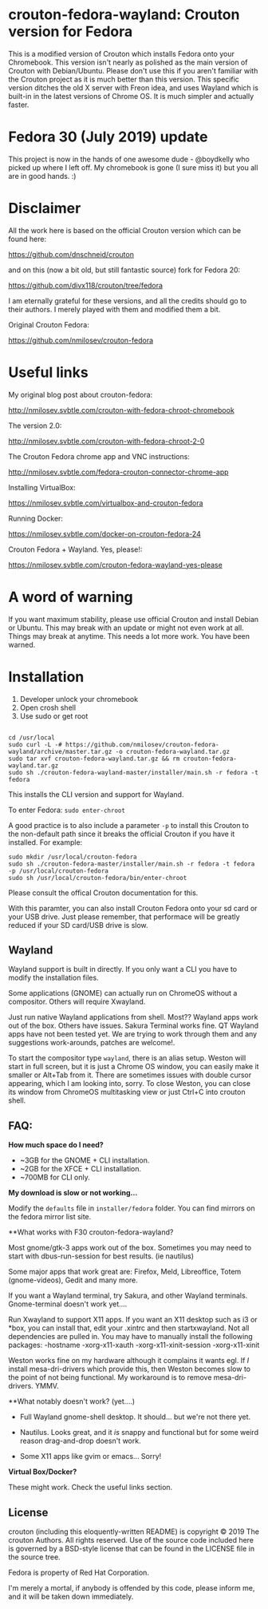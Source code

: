 crouton-fedora-wayland: Crouton version for Fedora
=================================================

This is a modified version of Crouton which installs Fedora onto your Chromebook.
This version isn't nearly as polished as the main version of Crouton with Debian/Ubuntu.
Please don't use this if you aren't familiar with the Crouton project as it is much better
than this version. This specific version ditches the old X server with Freon idea, and uses
Wayland which is built-in in the latest versions of Chrome OS. It is much simpler
and actually faster.

Fedora 30 (July 2019) update
=================================================

This project is now in the hands of one awesome dude - @boydkelly who picked up where I left off.
My chromebook is gone (I sure miss it) but you all are in good hands. :)


Disclaimer
=================================================

All the work here is based on the official Crouton version which can be found here:

https://github.com/dnschneid/crouton

and on this (now a bit old, but still fantastic source) fork for Fedora 20:

https://github.com/divx118/crouton/tree/fedora

I am eternally grateful for these versions, and all the credits should go to their authors.
I merely played with them and modified them a bit.

Original Crouton Fedora:

https://github.com/nmilosev/crouton-fedora

Useful links
=================================================

My original blog post about crouton-fedora:

http://nmilosev.svbtle.com/crouton-with-fedora-chroot-chromebook

The version 2.0:

http://nmilosev.svbtle.com/crouton-with-fedora-chroot-2-0

The Crouton Fedora chrome app and VNC instructions:

http://nmilosev.svbtle.com/fedora-crouton-connector-chrome-app

Installing VirtualBox:

https://nmilosev.svbtle.com/virtualbox-and-crouton-fedora

Running Docker:

https://nmilosev.svbtle.com/docker-on-crouton-fedora-24

Crouton Fedora + Wayland. Yes, please!:

https://nmilosev.svbtle.com/crouton-fedora-wayland-yes-please

A word of warning
=================================================

If you want maximum stability, please use official Crouton and install Debian or Ubuntu.
This may break with an update or might not even work at all. Things may break at anytime. 
This needs a lot more work. You have been warned.

Installation
=================================================

1. Developer unlock your chromebook
2. Open crosh shell
3. Use sudo or get root

```

cd /usr/local
sudo curl -L -# https://github.com/nmilosev/crouton-fedora-wayland/archive/master.tar.gz -o crouton-fedora-wayland.tar.gz
sudo tar xvf crouton-fedora-wayland.tar.gz && rm crouton-fedora-wayland.tar.gz
sudo sh ./crouton-fedora-wayland-master/installer/main.sh -r fedora -t fedora
```

This installs the CLI version and support for Wayland. 

To enter Fedora: ```sudo enter-chroot```

A good practice is to also include a parameter ```-p``` to install this Crouton to the non-default path since it breaks the official Crouton if you have it installed. For example:

```
sudo mkdir /usr/local/crouton-fedora
sudo sh ./crouton-fedora-master/installer/main.sh -r fedora -t fedora -p /usr/local/crouton-fedora
sudo sh /usr/local/crouton-fedora/bin/enter-chroot
```

Please consult the offical Crouton documentation for this.

With this paramter, you can also install Crouton Fedora onto your sd card or your USB drive. Just please remember, that performace will be greatly reduced if your SD card/USB drive is slow.

Wayland
---

Wayland support is built in directly. If you only want a CLI you have to modify the installation files. 

Some applications (GNOME) can actually run on ChromeOS without a compositor. Others will require Xwayland.  

Just run native Wayland applications from shell. Most?? Wayland apps work out of the box.  Others have issues.  Sakura Terminal works fine. QT Wayland apps have not been tested yet.  We are trying to work through them and any suggestions work-arounds, patches are welcome!.

To start the compositor type `wayland`, there is an alias setup. Weston will start in full screen, but it is just a Chrome OS window, you can easily make it smaller or Alt+Tab from it. There are sometimes issues with double cursor appearing, which I am looking into, sorry. To close Weston, you can close its window from ChromeOS multitasking view or just Ctrl+C into crouton shell.

FAQ:
---

**How much space do I need?**

- ~3GB for the GNOME + CLI installation.
- ~2GB for the XFCE + CLI installation.
- ~700MB for CLI only.

**My download is slow or not working...**

Modify the ```defaults``` file in ```installer/fedora``` folder. You can find mirrors on the fedora mirror list site.

**What works with F30 crouton-fedora-wayland?

Most gnome/gtk-3 apps work out of the box.  Sometimes you may need to start with dbus-run-session for best results.  (ie nautilus)

Some major apps that work great are:  Firefox, Meld, Libreoffice, Totem (gnome-videos), Gedit and many more.

If you want a Wayland terminal, try Sakura, and other Wayland terminals.  Gnome-terminal doesn't work yet....

Run Xwayland to support X11 apps.  If you want an X11 desktop such as i3 or *box, you can install that, edit your .xintrc and then startxwayland.  Not all dependencies are pulled in.  You may have to manually install the following packages:
-hostname
-xorg-x11-xauth
-xorg-x11-xinit-session
-xorg-x11-xinit

Weston works fine on my hardware although it complains it wants egl.  If *I* install mesa-dri-drivers which provide this, then Weston becomes slow to the point of not being functional.  My workaround is to remove mesa-dri-drivers.  YMMV.

**What notably doesn't work?  (yet....)

- Full Wayland gnome-shell desktop.  It should... but we're not there yet.

- Nautilus.  Looks great, and it *is* snappy and functional but for some weird reason drag-and-drop doesn't work.

- Some X11 apps like gvim or emacs... Sorry! 

**Virtual Box/Docker?**

These might work. Check the useful links section.

License
-------
crouton (including this eloquently-written README) is copyright &copy; 2019 The
crouton Authors. All rights reserved. Use of the source code included here is
governed by a BSD-style license that can be found in the LICENSE file in the
source tree.

Fedora is property of Red Hat Corporation.

I'm merely a mortal, if anybody is offended by this code, please inform me, and it will be taken down immediately.
